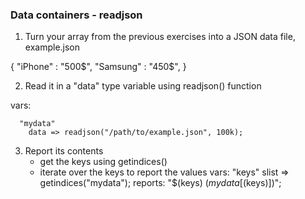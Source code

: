 ### Data containers - readjson

1. Turn your array from the previous exercises into
   a JSON data file, example.json

{
  "iPhone" : "500$",
  "Samsung" : "450$",
}

2. Read it in a "data" type variable using readjson()
   function

  vars:

      "mydata"
        data => readjson("/path/to/example.json", 100k);

3. Report its contents   
   - get the keys using getindices()
   - iterate over the keys to report the values
  vars:
      "keys"
        slist => getindices("mydata");
  reports:
      "$(keys)  $(mydata[$(keys)])";
